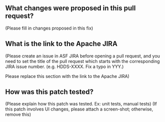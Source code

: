 ## What changes were proposed in this pull request?

(Please fill in changes proposed in this fix)

## What is the link to the Apache JIRA

(Please create an issue in ASF JIRA before opening a pull request,
and you need to set the title of the pull request which starts with
the corresponding JIRA issue number. (e.g. HDDS-XXXX. Fix a typo in YYY.)

Please replace this section with the link to the Apache JIRA)

## How was this patch tested?

(Please explain how this patch was tested. Ex: unit tests, manual tests)
(If this patch involves UI changes, please attach a screen-shot; otherwise, remove this)
